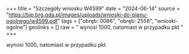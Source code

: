 +++
title = "Szczegóły wniosku W4599"
date = "2024-06-14"
source = "https://bip.brg.gda.pl/images/uploads/wnioski-do-planu-ogolnego/w4599.pdf"
tags = ["obręb: 0086", "obręb: 2558", "wnioski-ogolne"]
geolinks = []
raw = " wynosi 1000, natomiast w przypadku pkt "
+++

 wynosi 1000, natomiast w przypadku pkt 



